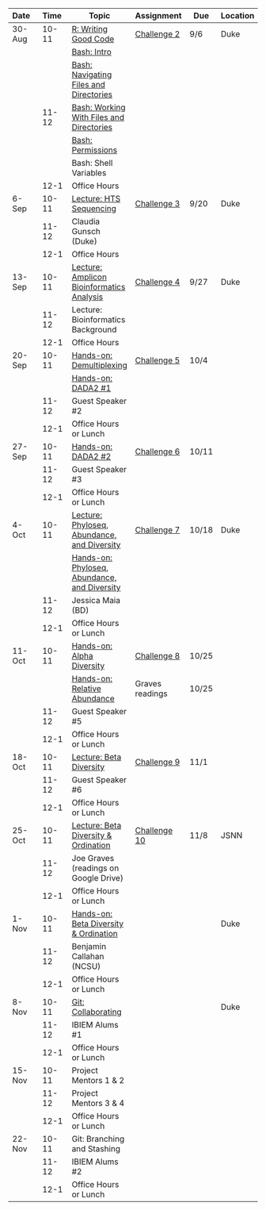 <table>
<colgroup>
<col style="width: 8%" />
<col style="width: 5%" />
<col style="width: 49%" />
<col style="width: 28%" />
<col style="width: 3%" />
<col style="width: 4%" />
</colgroup>
<thead>
<tr class="header">
<th>Date  </th>
<th>Time </th>
<th>Topic</th>
<th>Assignment</th>
<th>Due</th>
<th>Location</th>
</tr>
</thead>
<tbody>
<tr class="odd">
<td>30-Aug</td>
<td>10-11</td>
<td><a href="http://swcarpentry.github.io/r-novice-gapminder/16-wrap-up/index.html">R: Writing Good Code</a></td>
<td><a href="https://github.com/ibiem-master/challenge_2">Challenge 2</a></td>
<td>9/6</td>
<td>Duke</td>
</tr>
<tr class="even">
<td></td>
<td></td>
<td><a href="http://swcarpentry.github.io/shell-novice/01-intro/index.html">Bash: Intro</a></td>
<td></td>
<td></td>
<td></td>
</tr>
<tr class="odd">
<td></td>
<td></td>
<td><a href="http://swcarpentry.github.io/shell-novice/02-filedir/index.html">Bash: Navigating Files and Directories</a></td>
<td></td>
<td></td>
<td></td>
</tr>
<tr class="even">
<td></td>
<td>11-12</td>
<td><a href="http://swcarpentry.github.io/shell-novice/03-create/index.html">Bash: Working With Files and Directories</a></td>
<td></td>
<td></td>
<td></td>
</tr>
<tr class="odd">
<td></td>
<td></td>
<td><a href="http://swcarpentry.github.io/shell-extras/04-permissions/">Bash: Permissions</a></td>
<td></td>
<td></td>
<td></td>
</tr>
<tr class="even">
<td></td>
<td></td>
<td>Bash: Shell Variables</td>
<td></td>
<td></td>
<td></td>
</tr>
<tr class="odd">
<td></td>
<td>12-1</td>
<td>Office Hours</td>
<td></td>
<td></td>
<td></td>
</tr>
<tr class="even">
<td>6-Sep</td>
<td>10-11</td>
<td><a href="lectures/hts_background.pdf">Lecture: HTS Sequencing</a></td>
<td><a href="https://github.com/ibiem-master/challenge_3">Challenge 3</a></td>
<td>9/20</td>
<td>Duke</td>
</tr>
<tr class="odd">
<td></td>
<td>11-12</td>
<td>Claudia Gunsch (Duke)</td>
<td></td>
<td></td>
<td></td>
</tr>
<tr class="even">
<td></td>
<td>12-1</td>
<td>Office Hours</td>
<td></td>
<td></td>
<td></td>
</tr>
<tr class="odd">
<td>13-Sep</td>
<td>10-11</td>
<td><a href="content/lectures/dada2_pipeline.pdf">Lecture: Amplicon Bioinformatics Analysis</a></td>
<td><a href="https://github.com/ibiem-master/challenge_4">Challenge 4</a></td>
<td>9/27</td>
<td>Duke</td>
</tr>
<tr class="even">
<td></td>
<td>11-12</td>
<td>Lecture: Bioinformatics Background</td>
<td></td>
<td></td>
<td></td>
</tr>
<tr class="odd">
<td></td>
<td>12-1</td>
<td>Office Hours</td>
<td></td>
<td></td>
<td></td>
</tr>
<tr class="even">
<td>20-Sep</td>
<td>10-11</td>
<td><a href="lessons/demultiplex_tutorial.md">Hands-on: Demultiplexing</a></td>
<td><a href="https://github.com/ibiem-master/challenge_5">Challenge 5</a></td>
<td>10/4</td>
<td></td>
</tr>
<tr class="odd">
<td></td>
<td></td>
<td><a href="lessons/dada2_tutorial_1_6.md">Hands-on: DADA2 #1</a></td>
<td></td>
<td></td>
<td></td>
</tr>
<tr class="even">
<td></td>
<td>11-12</td>
<td>Guest Speaker #2</td>
<td></td>
<td></td>
<td></td>
</tr>
<tr class="odd">
<td></td>
<td>12-1</td>
<td>Office Hours or Lunch</td>
<td></td>
<td></td>
<td></td>
</tr>
<tr class="even">
<td>27-Sep</td>
<td>10-11</td>
<td><a href="lessons/dada2_tutorial_1_6.md">Hands-on: DADA2 #2</a></td>
<td><a href="https://github.com/ibiem-master/challenge_6">Challenge 6</a></td>
<td>10/11</td>
<td></td>
</tr>
<tr class="odd">
<td></td>
<td>11-12</td>
<td>Guest Speaker #3</td>
<td></td>
<td></td>
<td></td>
</tr>
<tr class="even">
<td></td>
<td>12-1</td>
<td>Office Hours or Lunch</td>
<td></td>
<td></td>
<td></td>
</tr>
<tr class="odd">
<td>4-Oct</td>
<td>10-11</td>
<td><a href="lectures/statistical_analysis_1.pdf">Lecture: Phyloseq, Abundance, and Diversity</a></td>
<td><a href="https://github.com/ibiem-master/challenge_7">Challenge 7</a></td>
<td>10/18</td>
<td>Duke</td>
</tr>
<tr class="even">
<td></td>
<td></td>
<td><a href="lessons/absolute_abundance_plots.md">Hands-on: Phyloseq, Abundance, and Diversity</a></td>
<td></td>
<td></td>
<td></td>
</tr>
<tr class="odd">
<td></td>
<td>11-12</td>
<td>Jessica Maia (BD)</td>
<td></td>
<td></td>
<td></td>
</tr>
<tr class="even">
<td></td>
<td>12-1</td>
<td>Office Hours or Lunch</td>
<td></td>
<td></td>
<td></td>
</tr>
<tr class="odd">
<td>11-Oct</td>
<td>10-11</td>
<td><a href="lessons/alpha_diversity.md">Hands-on: Alpha Diversity</a></td>
<td><a href="https://github.com/ibiem-master/challenge_8">Challenge 8</a></td>
<td>10/25</td>
<td></td>
</tr>
<tr class="even">
<td></td>
<td></td>
<td><a href="lessons/relative_abundance.md">Hands-on: Relative Abundance</a></td>
<td>Graves readings</td>
<td>10/25</td>
<td></td>
</tr>
<tr class="odd">
<td></td>
<td>11-12</td>
<td>Guest Speaker #5</td>
<td></td>
<td></td>
<td></td>
</tr>
<tr class="even">
<td></td>
<td>12-1</td>
<td>Office Hours or Lunch</td>
<td></td>
<td></td>
<td></td>
</tr>
<tr class="odd">
<td>18-Oct</td>
<td>10-11</td>
<td><a href="lectures/statistical_analysis_2.pdf">Lecture: Beta Diversity</a></td>
<td><a href="https://github.com/ibiem-master/challenge_9">Challenge 9</a></td>
<td>11/1</td>
<td></td>
</tr>
<tr class="even">
<td></td>
<td>11-12</td>
<td>Guest Speaker #6</td>
<td></td>
<td></td>
<td></td>
</tr>
<tr class="odd">
<td></td>
<td>12-1</td>
<td>Office Hours or Lunch</td>
<td></td>
<td></td>
<td></td>
</tr>
<tr class="even">
<td>25-Oct</td>
<td>10-11</td>
<td><a href="lectures/statistical_analysis_3.pdf">Lecture: Beta Diversity &amp; Ordination</a></td>
<td><a href="https://github.com/ibiem-master/challenge_10">Challenge 10</a></td>
<td>11/8</td>
<td>JSNN</td>
</tr>
<tr class="odd">
<td></td>
<td>11-12</td>
<td>Joe Graves (readings on Google Drive)</td>
<td></td>
<td></td>
<td></td>
</tr>
<tr class="even">
<td></td>
<td>12-1</td>
<td>Office Hours or Lunch</td>
<td></td>
<td></td>
<td></td>
</tr>
<tr class="odd">
<td>1-Nov</td>
<td>10-11</td>
<td><a href="lessons/ordination.md">Hands-on: Beta Diversity &amp; Ordination</a></td>
<td></td>
<td></td>
<td>Duke</td>
</tr>
<tr class="even">
<td></td>
<td>11-12</td>
<td>Benjamin Callahan (NCSU)</td>
<td></td>
<td></td>
<td></td>
</tr>
<tr class="odd">
<td></td>
<td>12-1</td>
<td>Office Hours or Lunch</td>
<td></td>
<td></td>
<td></td>
</tr>
<tr class="even">
<td>8-Nov</td>
<td>10-11</td>
<td><a href="lessons/bootcamp/040_git_overview.md#collaborating">Git: Collaborating</a></td>
<td></td>
<td></td>
<td>Duke</td>
</tr>
<tr class="odd">
<td></td>
<td>11-12</td>
<td>IBIEM Alums #1</td>
<td></td>
<td></td>
<td></td>
</tr>
<tr class="even">
<td></td>
<td>12-1</td>
<td>Office Hours or Lunch</td>
<td></td>
<td></td>
<td></td>
</tr>
<tr class="odd">
<td>15-Nov</td>
<td>10-11</td>
<td>Project Mentors 1 &amp; 2</td>
<td></td>
<td></td>
<td></td>
</tr>
<tr class="even">
<td></td>
<td>11-12</td>
<td>Project Mentors 3 &amp; 4</td>
<td></td>
<td></td>
<td></td>
</tr>
<tr class="odd">
<td></td>
<td>12-1</td>
<td>Office Hours or Lunch</td>
<td></td>
<td></td>
<td></td>
</tr>
<tr class="even">
<td>22-Nov</td>
<td>10-11</td>
<td>Git: Branching and Stashing</td>
<td></td>
<td></td>
<td></td>
</tr>
<tr class="odd">
<td></td>
<td>11-12</td>
<td>IBIEM Alums #2</td>
<td></td>
<td></td>
<td></td>
</tr>
<tr class="even">
<td></td>
<td>12-1</td>
<td>Office Hours or Lunch</td>
<td></td>
<td></td>
<td></td>
</tr>
</tbody>
</table>
